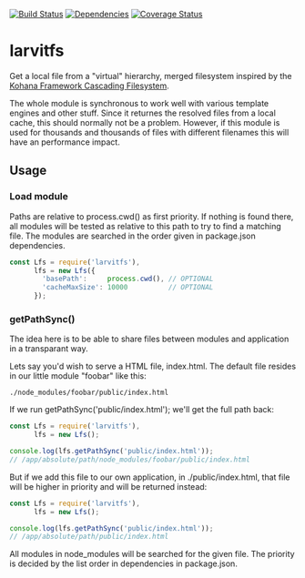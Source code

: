 [![Build Status](https://travis-ci.org/larvit/larvitfs.svg?branch=master)](https://travis-ci.org/larvit/larvitfs) [![Dependencies](https://david-dm.org/larvit/larvitfs.svg)](https://david-dm.org/larvit/larvitfs.svg)
[![Coverage Status](https://coveralls.io/repos/larvit/larvitfs/badge.svg)](https://coveralls.io/github/larvit/larvitfs)

# larvitfs

Get a local file from a "virtual" hierarchy, merged filesystem inspired by the [Kohana Framework Cascading Filesystem](https://kohanaframework.org/3.3/guide/kohana/files).

The whole module is synchronous to work well with various template engines and other stuff. Since it returnes the resolved files from a local cache, this should normally not be a problem. However, if this module is used for thousands and thousands of files with different filenames this will have an performance impact.

## Usage

### Load module

Paths are relative to process.cwd() as first priority. If nothing is found there, all modules will be tested as relative to this path to try to find a matching file. The modules are searched in the order given in package.json dependencies.

```javascript
const Lfs = require('larvitfs'),
      lfs = new Lfs({
        'basePath':     process.cwd(), // OPTIONAL
        'cacheMaxSize': 10000          // OPTIONAL
      });
```

### getPathSync()

The idea here is to be able to share files between modules and application in a transparant way.

Lets say you'd wish to serve a HTML file, index.html. The default file resides in our little module "foobar" like this:

```
./node_modules/foobar/public/index.html
```

If we run getPathSync('public/index.html'); we'll get the full path back:

```javascript
const Lfs = require('larvitfs'),
      lfs = new Lfs();

console.log(lfs.getPathSync('public/index.html'));
// /app/absolute/path/node_modules/foobar/public/index.html
```

But if we add this file to our own application, in ./public/index.html, that file will be higher in priority and will be returned instead:

```javascript
const Lfs = require('larvitfs'),
      lfs = new Lfs();

console.log(lfs.getPathSync('public/index.html'));
// /app/absolute/path/public/index.html
```

All modules in node_modules will be searched for the given file. The priority is decided by the list order in dependencies in package.json.
